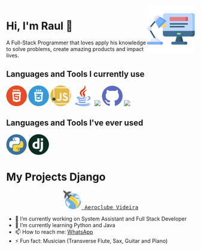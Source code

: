 <img src="readme-images/programer.png" align="right"/>

# Hi, I'm Raul 👋

A Full-Stack Programmer that loves apply his knowledge to solve problems, create amazing products and impact lives.

## Languages and Tools I currently use

<img src="readme-images/html5.png" width="55"/>
<img src="readme-images/css3.png" width="55"/>
<img src="readme-images/javascript.png" width="55"/>
<img src="readme-images/java.png" width="55"/>
<img src="readme-images/sql.png" width="55"/>
<img src="readme-images/github.png" width="55"/>
<img src="readme-images/visual_code.png" width="55"/>

## Languages and Tools I've ever used

<img src="readme-images/python.png" width="55"/>
<img src="readme-images/django.png" width="55"/>

# My Projects Django

<div align="center">
  <kbd>
    <a href="https://www.aeroclubevideira.com.br/">
        <img src="readme-images/globe.png" width='50px'/>
        Aeroclube Videira
    </a>
  </kbd>
</div>

- 🔭 I’m currently working on System Assistant and Full Stack Developer
- 🌱 I’m currently learning Python and Java
- 📫 How to reach me: [WhatsApp](https://api.whatsapp.com/send?phone=5549991781296&text=Enviar%20mensagem%20para%20Raul)
- ⚡ Fun fact: Musician (Transverse Flute, Sax, Guitar and Piano)